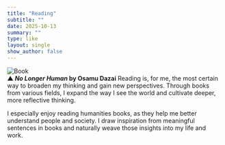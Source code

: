 ```yaml
---
title: "Reading"
subtitle: ""
date: 2025-10-13
summary: ""
type: like
layout: single
show_author: false
---
```


![Book](hslike/book1.jpg)  
**▲ *No Longer Human* by Osamu Dazai**
Reading is, for me, the most certain way to broaden my thinking and gain new perspectives.
Through books from various fields, I expand the way I see the world and cultivate deeper, more reflective thinking.

I especially enjoy reading humanities books, as they help me better understand people and society.
I draw inspiration from meaningful sentences in books and naturally weave those insights into my life and work.
